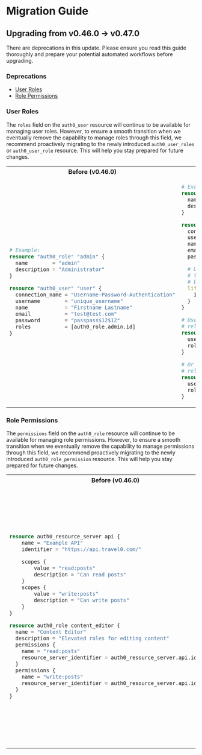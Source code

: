 # Migration Guide

## Upgrading from v0.46.0 → v0.47.0

There are deprecations in this update. Please ensure you read this guide thoroughly and prepare your potential
automated workflows before upgrading.

### Deprecations

- [User Roles](#user-roles)
- [Role Permissions](#role-permissions)

### User Roles

The `roles` field on the `auth0_user` resource will continue to be available for managing user roles. However, to ensure
a smooth transition when we eventually remove the capability to manage roles through this field, we recommend
proactively migrating to the newly introduced `auth0_user_roles` or `auth0_user_role` resource. This will help you stay
prepared for future changes.

<table>
<tr>
<th>Before (v0.46.0)</th>
<th>After (v0.47.0)</th>
</tr>
<tr>
<td>

```terraform
# Example:
resource "auth0_role" "admin" {
  name        = "admin"
  description = "Administrator"
}

resource "auth0_user" "user" {
  connection_name = "Username-Password-Authentication"
  username        = "unique_username"
  name            = "Firstname Lastname"
  email           = "test@test.com"
  password        = "passpass$12$12"
  roles           = [auth0_role.admin.id]
}
```

</td>
<td>

```terraform
# Example:
resource "auth0_role" "admin" {
  name        = "admin"
  description = "Administrator"
}

resource "auth0_user" "user" {
  connection_name = "Username-Password-Authentication"
  username        = "unique_username"
  name            = "Firstname Lastname"
  email           = "test@test.com"
  password        = "passpass$12$12"

  # Until we remove the ability to operate changes on
  # the roles field it is important to have this
  # block in the config, to avoid diffing issues.
  lifecycle {
    ignore_changes = [roles]
  }
}

# Use the auth0_user_roles to manage a 1:many
# relationship between the user and its roles.
resource auth0_user_roles user_roles {
  user_id = auth0_user.user.id
  roles = [auth0_role.admin.id]
}

# Or the auth0_user_role to manage a 1:1
# relationship between the user and its role.
resource auth0_user_role user_roles {
  user_id = auth0_user.user.id
  roles = auth0_role.admin.id
}
```

</td>
</tr>
</table>

### Role Permissions

The `permissions` field on the `auth0_role` resource will continue to be available for managing role permissions. However, to ensure
a smooth transition when we eventually remove the capability to manage permissions through this field, we recommend
proactively migrating to the newly introduced `auth0_role_permission` resource. This will help you stay
prepared for future changes.

<table>
<tr>
<th>Before (v0.46.0)</th>
<th>After (v0.47.0)</th>
</tr>
<tr>
<td>

```terraform
resource auth0_resource_server api {
    name = "Example API"
    identifier = "https://api.travel0.com/"

    scopes {
        value = "read:posts"
        description = "Can read posts"
    }
    scopes {
        value = "write:posts"
        description = "Can write posts"
    }
}

resource auth0_role content_editor {
  name = "Content Editor"
  description = "Elevated roles for editing content"
  permissions {
    name = "read:posts"
    resource_server_identifier = auth0_resource_server.api.identifier
  }
  permissions {
    name = "write:posts"
    resource_server_identifier = auth0_resource_server.api.identifier
  }
}
```

</td>
<td>

```terraform
resource auth0_resource_server api {
    name = "Example API"
    identifier = "https://api.travel0.com/"

    scopes {
        value = "read:posts"
        description = "Can read posts"
    }
    scopes {
        value = "write:posts"
        description = "Can write posts"
    }
}

resource auth0_role content_editor {
  name = "Content Editor"
  description = "Elevated roles for editing content"

  # Until we remove the ability to operate changes on
  # the permissions field it is important to have this
  # block in the config, to avoid diffing issues.
	lifecycle {
		ignore_changes = [ permissions ]
	}
}

# Or the auth0_user_role to manage a 1:1
# relationship between the user and its role.
resource "auth0_role_permission" "read_posts_permission" {
	role_id = auth0_role.content_editor.id
	resource_server_identifier = auth0_resource_server.api.identifier
	permission = "read:posts"
}

resource "auth0_role_permission" "write_posts_permission" {
	role_id = auth0_role.content_editor.id
	resource_server_identifier = auth0_resource_server.api.identifier
	permission = "write:posts"
}
```

</td>
</tr>
</table>
